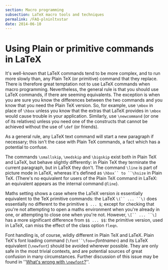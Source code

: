 ```yaml
---
section: Macro programming
subsection: LaTeX macro tools and techniques
permalink: /FAQ-plninltxstar
date: 2014-06-10
---
```


# Using Plain or primitive commands in LaTeX

It's well-known that LaTeX commands tend to be more complex, and to
run more slowly than, any Plain TeX (or primitive) command that they
replace.  There is therefore great temptation not to use LaTeX
commands when macro programming.  Nevertheless, the general rule is
that you should use LaTeX commands, if there are seeming
equivalents.  The exception is when you are sure you know the
differences between the two commands and you know that you need the
Plain TeX version.  So, for example, use `\mbox` in place of `\hbox`
unless you know that the extras that LaTeX provides in `\mbox`
would cause trouble in your application.  Similarly, use
`\newcommand` (or one of its relatives) unless you need one of the
constructs that cannot be achieved without the use of `\def` (or friends).

As a general rule, any LaTeX text command will start a new
paragraph if necessary; this isn't the case with Plain TeX
commands, a fact which has a potential to confuse.

The commands `\smallskip`, `\medskip` and `\bigskip` exist both
in Plain TeX and LaTeX, but behave slightly differently: in
Plain TeX they terminate the current paragraph, but in LaTeX they 
don't.  The command `\line` is part of picture mode in LaTeX,
whereas it's defined as `\hbox`` to ``\hsize` in
Plain TeX. (There's no equivalent for users of the Plain TeX command in
LaTeX: an equivalent appears as the internal command `@line`).

Maths setting shows a case where the LaTeX version _is_
essentially equivalent to the TeX primitive commands: the LaTeX
`\(`` ... ``\)` does essentially no different to the
primitive `$ ... $`; except for checking that you're not
attempting to open a maths environment when you're already in one, or 
attempting to close one when you're not.
However, `\[`` ... ``\]` has a more significant
difference from `$$ ... $$`: the primitive version, used
in LaTeX, can miss the effect of the class option `fleqn`.

Font handling is, of course, wildly different in Plain TeX and
LaTeX.  Plain TeX's font loading command
(`\font``\foo=`&lsaquo;_fontname_&rsaquo;) and its LaTeX equivalent
(`\newfont`) should be avoided wherever possible.  They are only
safe in the most trivial contexts, and are potential sources of great
confusion in many circumstances.   Further discussion of this issue
may be found in ''[What's wrong with `\newfont`?](FAQ-newfontstar)''.


